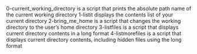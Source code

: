 0-current_working_directory is a script that prints the absolute path name of the current working directory
1-listit displays the contents list of your current directory
2-bring_me_home is  a script that changes the working directory to the user’s home directory
3-listfiles is a script that displays current directory contents in a long format
4-listmorefiles is a script that displays current directory contents, including hidden files using the long format
